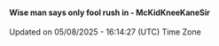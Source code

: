 #### Wise man says only fool rush in - McKidKneeKaneSir
Updated on 05/08/2025 - 16:14:27 (UTC) Time Zone
